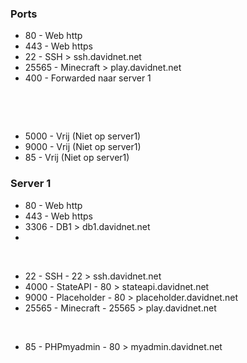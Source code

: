 ### Ports
 - 80 - Web http
 - 443 - Web https
 &nbsp;
 - 22 - SSH > ssh.davidnet.net
 - 25565 - Minecraft > play.davidnet.net
 - 400 - Forwarded naar server 1

 &nbsp;

 &nbsp;
 - 5000 - Vrij (Niet op server1)
 - 9000 - Vrij (Niet op server1)
 - 85 - Vrij (Niet op server1)

### Server 1
 - 80 - Web http
 - 443 - Web https
 - 3306 - DB1 > db1.davidnet.net
 - 
 &nbsp;
 - 22 - SSH - 22 > ssh.davidnet.net
 - 4000 - StateAPI - 80 > stateapi.davidnet.net
 - 9000 - Placeholder - 80 > placeholder.davidnet.net
 - 25565 - Minecraft - 25565 > play.davidnet.net

 &nbsp;
 - 85 - PHPmyadmin - 80 > myadmin.davidnet.net
